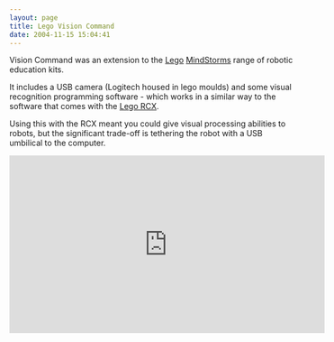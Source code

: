 ```yaml
---
layout: page
title: Lego Vision Command
date: 2004-11-15 15:04:41
---
```

Vision Command was an extension to the <a class="wiki" href="/wiki/lego.html" title="The best known construction toy">Lego</a> <a class="wiki" href="/wiki/mindstorms.html" title="A Robotic construction toy system from Lego">MindStorms</a> range of robotic education kits.

It includes a USB camera (Logitech housed in lego moulds) and some visual recognition programming software - which works in a similar way to the software that comes with the <a class="wiki" href="/wiki/rcx.html" title="The Lego RCX">Lego RCX</a>.

Using this with the RCX meant you could give visual processing abilities to robots, but the significant trade-off is tethering the robot with a USB umbilical to the computer.

<iframe width="560" height="315" src="https://www.youtube.com/embed/gA-zX3Tcjh0" frameborder="0" allow="accelerometer; autoplay; clipboard-write; encrypted-media; gyroscope; picture-in-picture" allowfullscreen></iframe>
